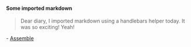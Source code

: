 #### Some imported markdown

> Dear diary, I imported markdown using a handlebars helper today. It was so exciting! Yeah!

  \- [Assemble](https://github.com/assemble/assemble)
